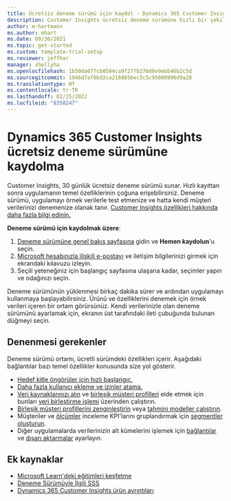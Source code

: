 ```yaml
---
title: Ücretsiz deneme sürümü için kaydol - Dynamics 365 Customer Insights
description: Customer Insights ücretsiz deneme sürümüne hızlı bir şekilde kaydolmayı ve deneme sürümünü başlatmayı öğrenin. Uygulamayı keşfedin ve ek öğrenme kaynakları bulun.
author: m-hartmann
ms.author: mhart
ms.date: 09/30/2021
ms.topic: get-started
ms.custom: template-trial-setup
ms.reviewer: jeffhar
manager: shellyha
ms.openlocfilehash: 1b50da077cb0584ca9f277b276d0e9ebb46b2c5d
ms.sourcegitcommit: 1946d7af0bd2ca216885bec3c5c95009996d9a28
ms.translationtype: HT
ms.contentlocale: tr-TR
ms.lasthandoff: 02/25/2022
ms.locfileid: "8350247"
---
```

# <a name="sign-up-for-a-free-dynamics-365-customer-insights-trial"></a>Dynamics 365 Customer Insights ücretsiz deneme sürümüne kaydolma

Customer Insights, 30 günlük ücretsiz deneme sürümü sunar. Hızlı kayıttan sonra uygulamanın temel özelliklerinin çoğuna erişebilirsiniz. Deneme sürümü, uygulamayı örnek verilerle test etmenize ve hatta kendi müşteri verilerinizi denemenize olanak tanır. [Customer Insights özellikleri hakkında daha fazla bilgi edinin.](overview.md)

**Deneme sürümü için kaydolmak üzere**:

1. [Deneme sürümüne genel bakış sayfasına](https://dynamics.microsoft.com/get-started/?appname=customerinsights) gidin ve **Hemen kaydolun**'u seçin.
1. [Microsoft hesabınızla ilişkili e-postayı](https://support.microsoft.com/windows/what-is-a-microsoft-account-4a7c48e9-ff5a-e9c6-5a5c-1a57d66c3bfa) ve iletişim bilgilerinizi girmek için ekrandaki kılavuzu izleyin.
1. Seçili yeteneğiniz için başlangıç sayfasına ulaşana kadar, seçimler yapın ve odağınızı seçin.

Deneme sürümünün yüklenmesi birkaç dakika sürer ve ardından uygulamayı kullanmaya başlayabilirsiniz. Ürünü ve özelliklerini denemek için örnek verileri içeren bir ortam görürsünüz. Kendi verilerinizle olan deneme sürümünü ayarlamak için, ekranın üst tarafındaki ileti çubuğunda bulunan düğmeyi seçin.

## <a name="what-to-try"></a>Denenmesi gerekenler

Deneme sürümü ortamı, ücretli sürümdeki özellikleri içerir. Aşağıdaki bağlantılar bazı temel özellikler konusunda size yol gösterir.

- [Hedef kitle öngörüler için hızlı başlangıç.](audience-insights/get-started.md)
- [Daha fazla kullanıcı ekleme ve izinler atama.](audience-insights/permissions.md)
- [Veri kaynaklarınızı alın](audience-insights/data-sources.md) ve [birleşik müşteri profilleri](audience-insights/customer-profiles.md) elde etmek için bunları [veri birleştirme işlemi](audience-insights/data-unification.md) üzerinden çalıştırın.
- [Birleşik müşteri profillerini zenginleştirin](audience-insights/enrichment-hub.md) veya [tahmini modeller çalıştırın](audience-insights/predictions-overview.md).
- Müşteriler ve [ölçümler](audience-insights/measures.md) inceleme KPI'larını gruplandırmak için [segmentler oluşturun](audience-insights/segments.md).
- Diğer uygulamalarda verilerinizin alt kümelerini işlemek için [bağlantılar](audience-insights/connections.md) ve [dışarı aktarmalar](audience-insights/export-destinations.md) ayarlayın.

## <a name="additional-resources"></a>Ek kaynaklar

- [Microsoft Learn'deki eğitimleri keşfetme](/learn/browse/?filter-products=dynamics-dynamics-cust-insights)
- [Deneme Sürümüyle İlgili SSS](trial-faq.md)
- [Dynamics 365 Customer Insights ürün ayrıntıları](https://dynamics.microsoft.com/ai/customer-insights/)
